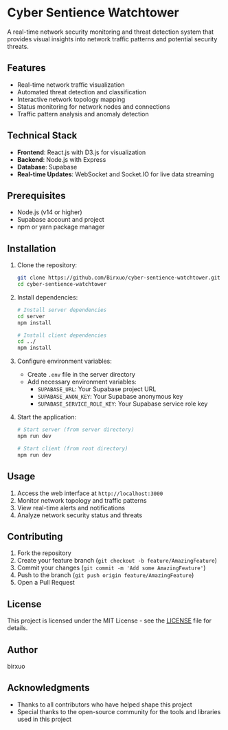 # Cyber Sentience Watchtower

A real-time network security monitoring and threat detection system that provides visual insights into network traffic patterns and potential security threats.

## Features

- Real-time network traffic visualization
- Automated threat detection and classification
- Interactive network topology mapping
- Status monitoring for network nodes and connections
- Traffic pattern analysis and anomaly detection

## Technical Stack

- **Frontend**: React.js with D3.js for visualization
- **Backend**: Node.js with Express
- **Database**: Supabase
- **Real-time Updates**: WebSocket and Socket.IO for live data streaming

## Prerequisites

- Node.js (v14 or higher)
- Supabase account and project
- npm or yarn package manager

## Installation

1. Clone the repository:
   ```bash
   git clone https://github.com/Birxuo/cyber-sentience-watchtower.git
   cd cyber-sentience-watchtower
   ```

2. Install dependencies:
   ```bash
   # Install server dependencies
   cd server
   npm install

   # Install client dependencies
   cd ../
   npm install
   ```

3. Configure environment variables:
   - Create `.env` file in the server directory
   - Add necessary environment variables:
     - `SUPABASE_URL`: Your Supabase project URL
     - `SUPABASE_ANON_KEY`: Your Supabase anonymous key
     - `SUPABASE_SERVICE_ROLE_KEY`: Your Supabase service role key

4. Start the application:
   ```bash
   # Start server (from server directory)
   npm run dev

   # Start client (from root directory)
   npm run dev
   ```

## Usage

1. Access the web interface at `http://localhost:3000`
2. Monitor network topology and traffic patterns
3. View real-time alerts and notifications
4. Analyze network security status and threats

## Contributing

1. Fork the repository
2. Create your feature branch (`git checkout -b feature/AmazingFeature`)
3. Commit your changes (`git commit -m 'Add some AmazingFeature'`)
4. Push to the branch (`git push origin feature/AmazingFeature`)
5. Open a Pull Request

## License

This project is licensed under the MIT License - see the [LICENSE](LICENSE) file for details.

## Author

birxuo

## Acknowledgments

- Thanks to all contributors who have helped shape this project
- Special thanks to the open-source community for the tools and libraries used in this project